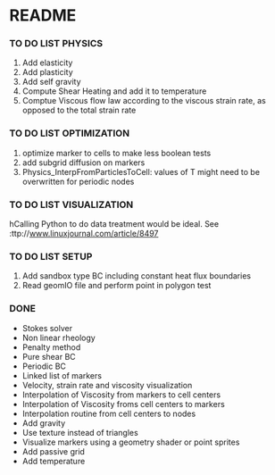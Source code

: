 # README #

### TO DO LIST PHYSICS ###

1. Add elasticity
1. Add plasticity
1. Add self gravity
1. Compute Shear Heating and add it to temperature
1. Comptue Viscous flow law according to the viscous strain rate, as opposed to the total strain rate

### TO DO LIST OPTIMIZATION ###

1. optimize marker to cells to make less boolean tests
1. add subgrid diffusion on markers
1. Physics_InterpFromParticlesToCell: values of T might need to be overwritten for periodic nodes


### TO DO LIST VISUALIZATION ###
hCalling Python to do data treatment would be ideal. See :ttp://www.linuxjournal.com/article/8497

### TO DO LIST SETUP ###
1. Add sandbox type BC including constant heat flux boundaries
1. Read geomIO file and perform point in polygon test

### DONE ###
- Stokes solver
- Non linear rheology
- Penalty method
- Pure shear BC
- Periodic BC
- Linked list of markers
- Velocity, strain rate and viscosity visualization
- Interpolation of Viscosity from markers to cell centers
- Interpolation of Viscosity froms cell centers to markers
- Interpolation routine from cell centers to nodes
- Add gravity
- Use texture instead of triangles
- Visualize markers using a geometry shader or point sprites
- Add passive grid
- Add temperature